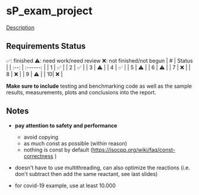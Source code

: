 # sP_exam_project
[Description](./pdfs/description.pdf)

## Requirements Status
✅: finished ⚠️: need work/need review ❌: not finished/not begun
| # | Status |
| :--:  | :------: |
| 1 | ✅ |
| 2 | ✅ |
| 3 | ⚠️ |
| 4 | ✅ |
| 5 | ⚠️ |
| 6 | ⚠️ |
| 7 | ❌ |
| 8 | ❌ |
| 9 | ⚠️ |
| 10| ❌ |

**Make sure to include** testing and benchmarking code as well as the sample results, measurements, plots and
conclusions into the report.

## Notes
- **pay attention to safety and performance**
    - avoid copying
    - as much const as possible (within reason)
    - nothing is const by default (https://isocpp.org/wiki/faq/const-correctness )

- doesn't have to use multithreading, can also optimize the reactions (i.e. don't subtract then add the same reactant, see last slides)
- for covid-19 example, use at least 10.000

